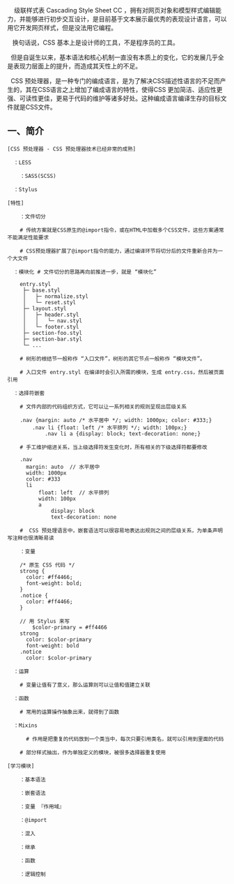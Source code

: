     级联样式表 Cascading Style Sheet CC ，拥有对网页对象和模型样式编辑能力，并能够进行初步交互设计，是目前基于文本展示最优秀的表现设计语言，可以用它开发网页样式，但是没法用它编程。

   换句话说，CSS 基本上是设计师的工具，不是程序员的工具。

  但是自诞生以来，基本语法和核心机制一直没有本质上的变化，它的发展几乎全是表现力层面上的提升，而造成其天性上的不足。

  CSS 预处理器，是一种专门的编成语言，是为了解决CSS描述性语言的不足而产生的，其在CSS语言之上增加了编成语言的特性，使得CSS 更加简洁、适应性更强、可读性更佳，更易于代码的维护等诸多好处。这种编成语言编译生存的目标文件就是CSS文件。

## 一、简介

```
[CSS 预处理器 - CSS 预处理器技术已经非常的成熟]

  ：LESS

	：SASS(SCSS)

  ：Stylus
```

```
[特性]

	：文件切分
  
    # 传统方案就是CSS原生的@import指令，或在HTML中加载多个CSS文件，这些方案通常不能满足性能要求
    
    # CSS预处理器扩展了@import指令的能力，通过编译环节将切分后的文件重新合并为一个大文件

  ：模块化 # 文件切分的思路再向前推进一步，就是 “模块化”
  
    entry.styl
     ├─ base.styl
     │   ├─ normalize.styl
     │   └─ reset.styl
     ├─ layout.styl
     │   ├─ header.styl
     │   │   └─ nav.styl
     │   └─ footer.styl
     ├─ section-foo.styl
     ├─ section-bar.styl
     └─ ...
 
    # 树形的根结节一般称作 “入口文件”，树形的其它节点一般称作 “模块文件”。

    # 入口文件 entry.styl 在编译时会引入所需的模块，生成 entry.css，然后被页面引用
  
  ：选择符嵌套
  
    # 文件内部的代码组织方式，它可以让一系列相关的规则呈现出层级关系
    
    .nav {margin: auto /* 水平居中 */; width: 1000px; color: #333;}
        .nav li {float: left /* 水平排列 */; width: 100px;}
            .nav li a {display: block; text-decoration: none;}
            
    # 手工维护缩进关系，当上级选择符发生变化时，所有相关的下级选择符都要修改
    
    .nav
      margin: auto  // 水平居中
      width: 1000px
      color: #333
      li
          float: left  // 水平排列
          width: 100px
          a
              display: block
              text-decoration: none

    #  CSS 预处理语言中，嵌套语法可以很容易地表达出规则之间的层级关系，为单条声明写注释也很清晰易读
    
	：变量

    /* 原生 CSS 代码 */
    strong {
      color: #ff4466;
      font-weight: bold;
    }
    .notice {
      color: #ff4466;
    }
    
    // 用 Stylus 来写
		$color-primary = #ff4466
    strong
      color: $color-primary
      font-weight: bold
    .notice
      color: $color-primary

  ：运算
  
    # 变量让值有了意义，那么运算则可以让值和值建立关联
    
  ：函数
  
    # 常用的运算操作抽象出来，就得到了函数
    
  ：Mixins
  
	  # 作用是把重复的代码放到一个类当中，每次只要引用类名，就可以引用到里面的代码
    
    # 部分样式抽出，作为单独定义的模块，被很多选择器重复使用

```

```
[学习模块]

	：基本语法

	：嵌套语法

	：变量 『作用域』

	：@import

	：混入

	：继承

	：函数

	：逻辑控制

```

